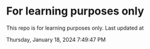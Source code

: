 # For learning purposes only
This repo is for learning purposes only.
Last updated at

Thursday, January 18, 2024 7:49:47 PM

